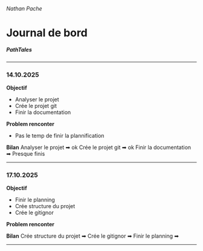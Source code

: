 ###### Nathan Pache

# Journal de bord

##### PathTales

---

### 14.10.2025

**Objectif**
- Analyser le projet
- Crée le projet git 
- Finir la documentation

**Problem renconter**
- Pas le temp de finir la plannification

**Bilan** 
Analyser le projet ➡ ok
Crée le projet git  ➡ ok
Finir la documentation  ➡ Presque finis

---

### 17.10.2025

**Objectif**
- Finir le planning
- Crée structure du projet
- Crée le gitignor

**Problem renconter**


**Bilan** 
 Crée structure du projet ➡
 Crée le gitignor ➡
 Finir le planning ➡

---

